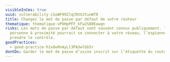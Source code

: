 ```yaml
---
visibleInCms: true
uuid: vulnerability-iSoWF992lqCRVXJtunWT8
title: Changez le mot de passe par défaut de votre routeur
thematique: thematique-vPOHpPFF_kFw2S80Eawqn
risks: Les mots de passe par défaut sont souvent connus publiquement. Toute
  personne à proximité pourrait se connecter à votre réseau, l’espionner ou en
  prendre le contrôle.
goodPractices:
  - good-practice-h1xOw9nAyLl3PA3wlGb5r
dontDo: Garder le mot de passe d’usine inscrit sur l’étiquette du routeur.
---
```

